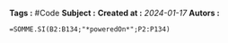 	
**Tags :** #Code
**Subject :**
**Created at :** *2024-01-17*
**Autors :**


```excel
=SOMME.SI(B2:B134;"*poweredOn*";P2:P134)
```


